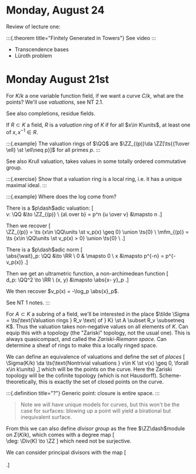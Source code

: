 # Monday, August 24

Review of lecture one:

:::{.theorem title="Finitely Generated in Towers"}
See video
:::

- Transcendence bases
- Lüroth problem


# Monday August 21st

For $K/k$ a one variable function field, if we want a curve $C/k$, what are the points?
We'll use *valuations*, see NT 2.1.

See also completions, residue fields.

If $R \subset K$ a field, $R$ is a *valuation ring* of $K$ if for all $x\in K\units$, at least one of $x, x^{-1} \in R$.

:::{.example}
The valuation rings of $\QQ$ are $\ZZ_{(p)}\da \ZZ[\ts{{1\over \ell} \st \ell\neq p}]$ for all primes $p$.
:::

See also Krull valuation, takes values in some totally ordered commutative group.

:::{.exercise}
Show that a valuation ring is a local ring, i.e. it has a unique maximal ideal.
:::

:::{.example}
Where does the log come from?

There is a $p\dash$adic valuation:
\[  
v: \QQ &\to \ZZ_{(p)} \\
{a\ over b} = p^n {u \over v} &\mapsto n
.\]
 
Then we recover
\[  
\ZZ_{(p)} = \ts {x\in \QQ\units \st v_p(x) \geq 0} \union \ts{0} \\
\mfm_{(p)} = \ts {x\in \QQ\units \st v_p(x) > 0} \union \ts{0} \\
.\]

There is a $p\dash$adic norm
\[  
\abs{\wait}_p: \QQ &\to \RR \\
0 & \mapsto 0 \\
x &\mapsto p^{-n} = p^{-v_p(x)}
.\]

Then we get an ultrametric function, a non-archimedean function
\[  
d_p: \QQ^2 \to \RR \\
(x, y) &\mapsto \abs{x- y}_p
.\]

We then recover $v_p(x) = -\log_p \abs{x}_p$.

See NT 1 notes.
:::

For $A\subset K$ a subring of a field, we'll be interested in the place $\tilde \Sigma = \ts{\text{Valuation rings } R_v \text{ of } K} \st A \subset R_v \subsetneq K$.
Thus the valuation takes non-negative values on all elements of $K$.
Can equip this with a topology (the "Zariski" topology, not the usual one).
This is always quasicompact, and called the *Zariski-Riemann space*.
Can determine a sheaf of rings to make this a locally ringed space.

We can define an equivalence of valuations and define the set of *places* 
\[  
\Sigma(K/k) \da \ts{\text{Nontrivial valuations } v\in K \st v(x) \geq 0\, \forall x\in k\units}
,\]
which will be the points on the curve.
Here the Zariski topology will be the cofinite topology (which is not Hausdorff).
Scheme-theoretically, this is exactly the set of closed points on the curve.

:::{.definition title="?"}
Generic point: closure is entire space.
:::

> Note we will have unique models for curves, but this won't be the case for surfaces: blowing up a point will yield a birational but inequivalent surface.

From this we can also define *divisor group* as the free $\ZZ\dash$module on $\Sigma(K/k)$, which comes with a degree map
\[  
\deg: \Div(K) \to \ZZ
\]
which need not be surjective.

We can consider principal divisors with the map
\[  
\
.\]




